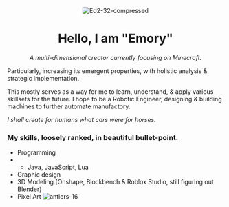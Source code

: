 <div align=center>

![Ed2-32-compressed](https://github.com/user-attachments/assets/7cdfe76f-906f-446b-8710-3112197ef70d)
# Hello, I am "Emory"
*A multi-dimensional creator currently focusing on Minecraft.*
</div>
Particularly, increasing its emergent properties, with holistic analysis & strategic implementation.


This mostly serves as a way for me to learn, understand, & apply various skillsets for the future.
I hope to be a Robotic Engineer, designing & building machines to further automate manufactory. 

_I shall create for humans what cars were for horses._

### My skills, loosely ranked, in beautiful bullet-point.
- Programming
- - Java, JavaScript, Lua
- Graphic design
- 3D Modeling (Onshape, Blockbench & Roblox Studio, still figuring out Blender)
- Pixel Art ![antlers-16](https://github.com/user-attachments/assets/6af7c00e-d3df-4954-8216-9c93417492ad)
